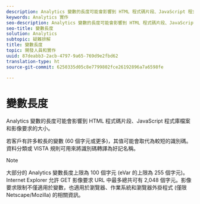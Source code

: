 ```yaml
---
description: Analytics 變數的長度可能會影響到 HTML 程式碼片段、JavaScript 程式庫檔案和影像要求的大小。
keywords: Analytics 實作
seo-description: Analytics 變數的長度可能會影響到 HTML 程式碼片段、JavaScript 程式庫檔案和影像要求的大小。
seo-title: 變數長度
solution: Analytics
subtopic: 疑難排解
title: 變數長度
topic: 開發人員和實作
uuid: 87deabb3-2acb-4797-9a65-769d9e2fbd62
translation-type: ht
source-git-commit: 6250335d05c8e7799802fce26192896a7a6598fe

---
```



# 變數長度

Analytics 變數的長度可能會影響到 HTML 程式碼片段、JavaScript 程式庫檔案和影像要求的大小。

若客戶有許多較長的變數 (60 個字元或更多)，其值可能會取代為較短的識別碼。資料分類或 VISTA 規則可用來將識別碼轉譯為好記名稱。

>[!NOTE]
>
>大部分的 Analytics 變數長度上限為 100 個字元 (eVar 的上限為 255 個字元)。Internet Explorer 允許 GET 影像要求 URL 中最多總共可有 2,048 個字元。影像要求限制不僅適用於變數，也適用於瀏覽器、作業系統和瀏覽器外掛程式 (僅限 Netscape/Mozilla) 的相關資訊。

